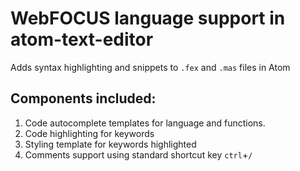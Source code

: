 # WebFOCUS language support in atom-text-editor
Adds syntax highlighting and snippets to `.fex` and `.mas` files in Atom

## Components included:
1.  Code autocomplete templates for language and functions.
2.  Code highlighting for keywords
3.  Styling template for keywords highlighted
4.  Comments support using standard shortcut key `ctrl`+`/`

